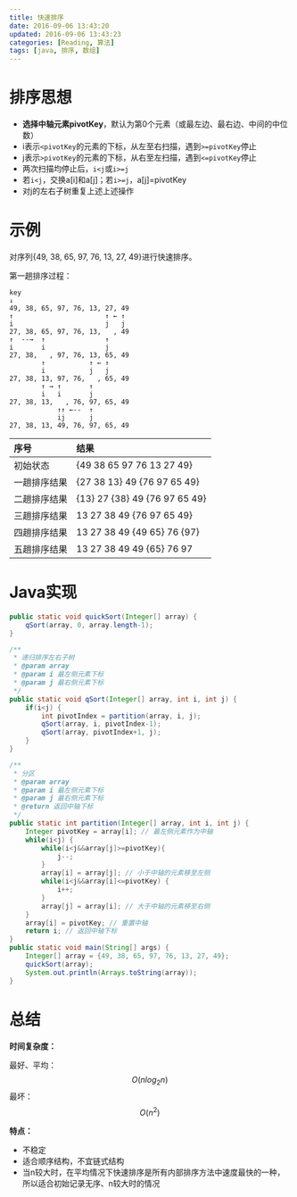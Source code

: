 ```yaml
---
title: 快速排序
date: 2016-09-06 13:43:20
updated: 2016-09-06 13:43:23
categories: [Reading, 算法]
tags: [java, 排序, 数组]
---
```


# 排序思想

- **选择中轴元素pivotKey**，默认为第0个元素（或最左边、最右边、中间的中位数）
- i表示`<pivotKey`的元素的下标，从左至右扫描，遇到`>=pivotKey`停止
- j表示`>pivotKey`的元素的下标，从右至左扫描，遇到`<=pivotKey`停止
- 两次扫描均停止后，`i<j`或`i>=j`
- 若`i<j`，交换a[i]和a[j]；若`i>=j`，a[j]=pivotKey
- 对j的左右子树重复上述上述操作

<!-- more -->

# 示例

对序列{49, 38, 65, 97, 76, 13, 27, 49}进行快速排序。

第一趟排序过程：

```
key
↓
49, 38, 65, 97, 76, 13, 27, 49
↑                       ↑ ← ↑
i                       j   j
27, 38, 65, 97, 76, 13,   , 49
↑  --→  ↑               ↑
i       i               j
27, 38,   , 97, 76, 13, 65, 49
        ↑           ↑ ← ↑
        i           j   j
27, 38, 13, 97, 76,   , 65, 49
        ↑ → ↑       ↑
        i   i       j
27, 38, 13,   , 76, 97, 65, 49
            ↑↑ ←--  ↑
            ij      j
27, 38, 13, 49, 76, 97, 65, 49
```

|序号|结果|
|:---|:---|
|初始状态|{49 38 65 97 76 13 27 49}|
|一趟排序结果|{27 38 13} 49 {76 97 65 49}|
|二趟排序结果|{13} 27 {38} 49 {76 97 65 49}|
|三趟排序结果|13 27 38 49 {76 97 65 49}|
|四趟排序结果|13 27 38 49 {49 65} 76 {97}|
|五趟排序结果|13 27 38 49 49 {65} 76 97|


# Java实现

```java
public static void quickSort(Integer[] array) {
	qSort(array, 0, array.length-1);
}

/**
 * 递归排序左右子树
 * @param array
 * @param i 最左侧元素下标
 * @param j 最右侧元素下标
 */
public static void qSort(Integer[] array, int i, int j) {
	if(i<j) {
		int pivotIndex = partition(array, i, j);
		qSort(array, i, pivotIndex-1);
		qSort(array, pivotIndex+1, j);
	}
}

/**
 * 分区
 * @param array
 * @param i 最左侧元素下标
 * @param j 最右侧元素下标
 * @return 返回中轴下标
 */
public static int partition(Integer[] array, int i, int j) {
	Integer pivotKey = array[i]; // 最左侧元素作为中轴
	while(i<j) {
		while(i<j&&array[j]>=pivotKey){
			j--;
		}
		array[i] = array[j]; // 小于中轴的元素移至左侧
		while(i<j&&array[i]<=pivotKey) {
			i++;
		}
		array[j] = array[i]; // 大于中轴的元素移至右侧
	}
	array[i] = pivotKey; // 重置中轴
	return i; // 返回中轴下标
}
public static void main(String[] args) {
	Integer[] array = {49, 38, 65, 97, 76, 13, 27, 49};
	quickSort(array);
	System.out.println(Arrays.toString(array));
}
```

# 总结

**时间复杂度：**

最好、平均： $$O(nlog_2n)$$
最坏： $$O(n^2)$$

**特点：**

- 不稳定
- 适合顺序结构，不宜链式结构
- 当n较大时，在平均情况下快速排序是所有内部排序方法中速度最快的一种，所以适合初始记录无序、n较大时的情况
